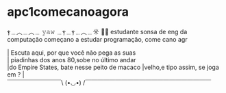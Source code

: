 # apc1comecanoagora
ⲯ﹍︿﹍︿﹍ 𝚢𝚊𝚠 ﹍ⲯ﹍ⲯ﹍︿﹍☼ 🤠🌵 
estudante sonsa de eng da computação começano a estudar programação, come cano agr

| Escuta aqui, por que você não pega as suas  
| piadinhas dos anos 80,sobe no último andar    
|do Empire States, bate nesse peito de macaco 
|velho,e tipo assim, se joga em ?             |         
 ￣￣￣￣￣￣￣￣￣\ (•◡•) /￣￣￣￣￣￣￣￣￣￣￣￣￣￣￣￣￣￣￣￣￣

